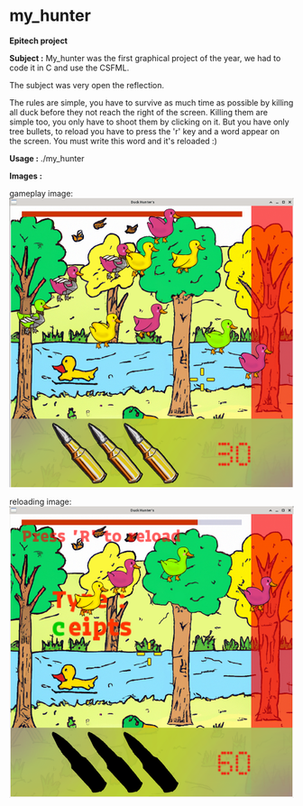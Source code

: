 # my_hunter

**Epitech project**

__Subject :__
My_hunter was the first graphical project of the year, we had to code it in C and use the CSFML.

The subject was very open the reflection.

The rules are simple, you have to survive as much time as possible by killing all duck before they not reach the right of the screen.
Killing them are simple too, you only have to shoot them by clicking on it. But you have only tree bullets, to reload you have to press the 'r' key and a word appear on the screen. You must write this word and it's reloaded :)

__Usage :__
./my_hunter

__Images :__

gameplay image:
![alt text](https://github.com/youkill081/my_hunter/blob/main/my_hunter_1.png)

reloading image:
![alt text](https://github.com/youkill081/my_hunter/blob/main/my_hunter_2.png)
